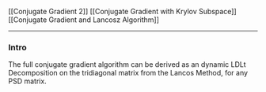 [[Conjugate Gradient 2]]
[[Conjugate Gradient with Krylov Subspace]]
[[Conjugate Gradient and Lancosz Algorithm]]

---
### **Intro**

The full conjugate gradient algorithm can be derived as an dynamic LDLt Decomposition on the tridiagonal matrix from the Lancos Method, for any PSD matrix. 
